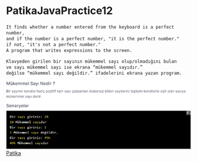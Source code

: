 # PatikaJavaPractice12
```
It finds whether a number entered from the keyboard is a perfect number, 
and if the number is a perfect number, "it is the perfect number." 
if not, "it's not a perfect number." 
A program that writes expressions to the screen.
```

```
Klavyeden girilen bir sayının mükemmel sayı olup/olmadığını bulan
ve sayı mükemmel sayı ise ekrana “mükemmel sayıdır.” 
değilse “mükemmel sayı değildir.” ifadelerini ekrana yazan program.
```
![img.png](PerfectNumber.png)
[Patika](https://www.patika.dev)


